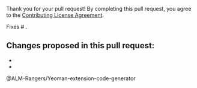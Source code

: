 Thank you for your pull request!
By completing this pull request, you agree to the [Contributing License Agreement](https://github.com/ALM-Rangers/Yeoman-extension-code-generator/blob/master/.github/CLA.md).

Fixes # .

Changes proposed in this pull request:  
- 
- 
- 

@ALM-Rangers/Yeoman-extension-code-generator

